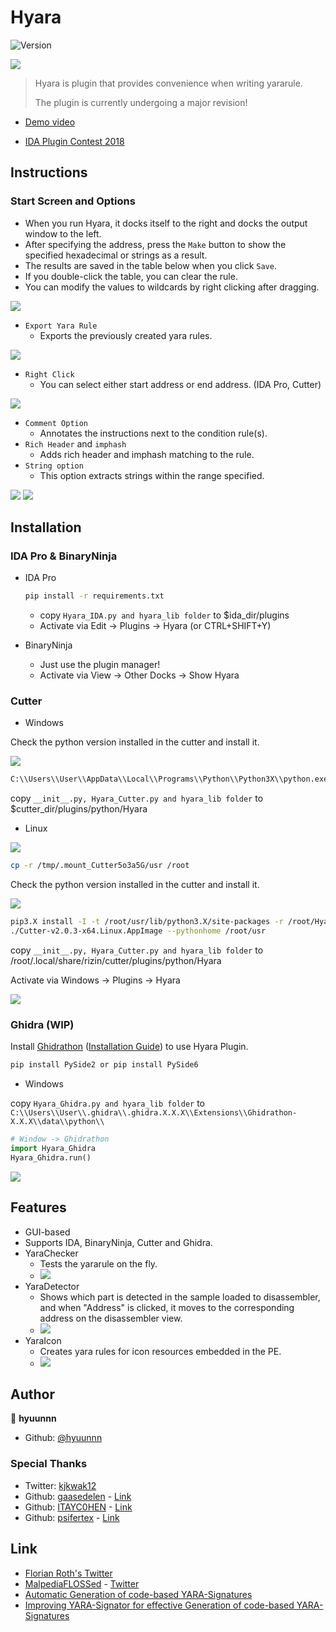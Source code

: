 # Hyara

![Version](https://img.shields.io/badge/version-2.3-blue.svg?cacheSeconds=2592000)

![](https://github.com/hyuunnn/Hyara/blob/master/images/Hyara.gif?raw=true)

> Hyara is plugin that provides convenience when writing yararule.
> 
> The plugin is currently undergoing a major revision!

- [Demo video](https://youtu.be/zgL4BkQJZ-w)

- [IDA Plugin Contest 2018](https://hex-rays.com/contests_details/contest2018/#Hyara)

## Instructions

### Start Screen and Options

- When you run Hyara, it docks itself to the right and docks the output window to the left.
- After specifying the address, press the `Make` button to show the specified hexadecimal or strings as a result.
- The results are saved in the table below when you click `Save`.
- If you double-click the table, you can clear the rule.
- You can modify the values to wildcards by right clicking after dragging.

![](https://github.com/hyuunnn/Hyara/blob/master/images/wildcard_0.png?raw=true)

- `Export Yara Rule`
  - Exports the previously created yara rules.

![](https://github.com/hyuunnn/Hyara/blob/master/images/Hyara_1.png?raw=true)


- `Right Click`
  - You can select either start address or end address. (IDA Pro, Cutter)

![](https://github.com/hyuunnn/Hyara/blob/master/images/Hyara_7.png?raw=true)
  
- `Comment Option`
  - Annotates the instructions next to the condition rule(s).
- `Rich Header` and `imphash`
  - Adds rich header and imphash matching to the rule.
- `String option`
  - This option extracts strings within the range specified.

![](https://github.com/hyuunnn/Hyara/blob/master/images/Hyara_3.png?raw=true)
![](https://github.com/hyuunnn/Hyara/blob/master/images/cutter_1.png?raw=true)

## Installation

### IDA Pro & BinaryNinja

- IDA Pro
  ```bash
  pip install -r requirements.txt
  ```
  - copy ``Hyara_IDA.py and hyara_lib folder`` to $ida_dir/plugins
  - Activate via Edit -> Plugins -> Hyara (or CTRL+SHIFT+Y)

- BinaryNinja
  - Just use the plugin manager!
  - Activate via View -> Other Docks -> Show Hyara

### Cutter

- Windows

Check the python version installed in the cutter and install it.

![](https://github.com/hyuunnn/Hyara/blob/master/images/cutter_0.png?raw=true)

```bash
C:\\Users\\User\\AppData\\Local\\Programs\\Python\\Python3X\\python.exe -m pip install -I -t $cutter_dir/python3X/site-packages -r requirements.txt
```

copy ``__init__.py, Hyara_Cutter.py and hyara_lib folder`` to $cutter_dir/plugins/python/Hyara

- Linux

![](https://github.com/hyuunnn/Hyara/blob/master/images/cutter_install__1.png?raw=true)

```bash
cp -r /tmp/.mount_Cutter5o3a5G/usr /root
```

Check the python version installed in the cutter and install it.

![](https://github.com/hyuunnn/Hyara/blob/master/images/cutter_01.png?raw=true)

```bash
pip3.X install -I -t /root/usr/lib/python3.X/site-packages -r /root/Hyara/requirements.txt
./Cutter-v2.0.3-x64.Linux.AppImage --pythonhome /root/usr
```

copy ``__init__.py, Hyara_Cutter.py and hyara_lib folder`` to /root/.local/share/rizin/cutter/plugins/python/Hyara

Activate via Windows -> Plugins -> Hyara

![](https://github.com/hyuunnn/Hyara/blob/master/images/cutter__0.png?raw=true)

### Ghidra (WIP)

Install <a href="https://github.com/mandiant/Ghidrathon">Ghidrathon</a> (<a href="https://youtu.be/Aatbqf6lcjU">Installation Guide</a>) to use Hyara Plugin.

```bash
pip install PySide2 or pip install PySide6
```

- Windows

copy ``Hyara_Ghidra.py and hyara_lib folder`` to ``C:\\Users\\User\\.ghidra\\.ghidra.X.X.X\\Extensions\\Ghidrathon-X.X.X\\data\\python\\``

```python
# Window -> Ghidrathon
import Hyara_Ghidra
Hyara_Ghidra.run()
```

![](https://github.com/hyuunnn/Hyara/blob/master/images/ghidra_0.png?raw=true)


## Features

- GUI-based
- Supports IDA, BinaryNinja, Cutter and Ghidra.
- YaraChecker
  - Tests the yararule on the fly.
  - ![](https://github.com/hyuunnn/Hyara/blob/master/images/Hyara_4.png?raw=true)
- YaraDetector
  - Shows which part is detected in the sample loaded to disassembler, and when "Address" is clicked, it moves to the corresponding address on the disassembler view.
  - ![](https://github.com/hyuunnn/Hyara/blob/master/images/Hyara_5.png?raw=true)
- YaraIcon
  - Creates yara rules for icon resources embedded in the PE.
  - ![](https://github.com/hyuunnn/Hyara/blob/master/images/Hyara_6.png?raw=true)

## Author

👤 **hyuunnn**

* Github: [@hyuunnn](https://github.com/hyuunnn)

### Special Thanks

* Twitter: <a href="https://twitter.com/kjkwak12">kjkwak12</a>
* Github: <a href="https://github.com/gaasedelen">gaasedelen</a> - <a href="https://github.com/hyuunnn/Hyara/blob/master/hyara_lib/integration/bn_hyara/binaryninja_api.py#L9">Link</a>
* Github: <a href="https://github.com/ITAYC0HEN">ITAYC0HEN</a> - <a href="https://github.com/hyuunnn/Hyara/pull/14">Link</a>
* Github: <a href="https://github.com/psifertex">psifertex</a> - <a href="https://github.com/hyuunnn/Hyara/pull/18">Link</a>

## Link

* <a href="https://twitter.com/cyb3rops/status/1024208220989140992">Florian Roth's Twitter</a>
* <a href="https://danielplohmann.github.io/blog/2024/03/08/malpediaflossed.html">MalpediaFLOSSed</a> - <a href="https://twitter.com/push_pnx/status/1766045950173200513">Twitter</a>
* <a href="https://cocacoding.com/papers/Automatic_Generation_of_code_based_YARA_Signatures.pdf">Automatic Generation of code-based YARA-Signatures</a>
* <a href="https://www.cocacoding.com/papers/Improving_YARA-Signator_for_effective_Generation_of_code-based_YARA-Signatures.pdf">Improving YARA-Signator for effective Generation of code-based YARA-Signatures</a>
